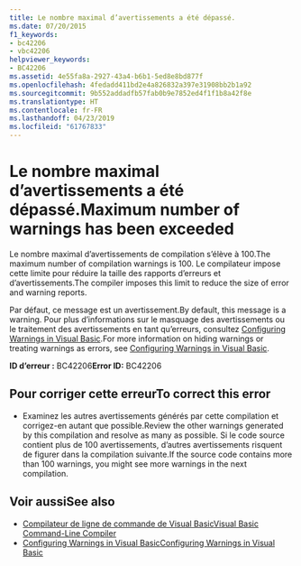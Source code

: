 ```yaml
---
title: Le nombre maximal d’avertissements a été dépassé.
ms.date: 07/20/2015
f1_keywords:
- bc42206
- vbc42206
helpviewer_keywords:
- BC42206
ms.assetid: 4e55fa8a-2927-43a4-b6b1-5ed8e8bd877f
ms.openlocfilehash: 4fedadd411bd2e4a826832a397e31908bb2b1a92
ms.sourcegitcommit: 9b552addadfb57fab0b9e7852ed4f1f1b8a42f8e
ms.translationtype: HT
ms.contentlocale: fr-FR
ms.lasthandoff: 04/23/2019
ms.locfileid: "61767833"
---
```

# <a name="maximum-number-of-warnings-has-been-exceeded"></a><span data-ttu-id="0ef6c-102">Le nombre maximal d’avertissements a été dépassé.</span><span class="sxs-lookup"><span data-stu-id="0ef6c-102">Maximum number of warnings has been exceeded</span></span>
<span data-ttu-id="0ef6c-103">Le nombre maximal d’avertissements de compilation s’élève à 100.</span><span class="sxs-lookup"><span data-stu-id="0ef6c-103">The maximum number of compilation warnings is 100.</span></span> <span data-ttu-id="0ef6c-104">Le compilateur impose cette limite pour réduire la taille des rapports d’erreurs et d’avertissements.</span><span class="sxs-lookup"><span data-stu-id="0ef6c-104">The compiler imposes this limit to reduce the size of error and warning reports.</span></span>  
  
 <span data-ttu-id="0ef6c-105">Par défaut, ce message est un avertissement.</span><span class="sxs-lookup"><span data-stu-id="0ef6c-105">By default, this message is a warning.</span></span> <span data-ttu-id="0ef6c-106">Pour plus d’informations sur le masquage des avertissements ou le traitement des avertissements en tant qu’erreurs, consultez [Configuring Warnings in Visual Basic](/visualstudio/ide/configuring-warnings-in-visual-basic).</span><span class="sxs-lookup"><span data-stu-id="0ef6c-106">For more information on hiding warnings or treating warnings as errors, see [Configuring Warnings in Visual Basic](/visualstudio/ide/configuring-warnings-in-visual-basic).</span></span>  
  
 <span data-ttu-id="0ef6c-107">**ID d’erreur :** BC42206</span><span class="sxs-lookup"><span data-stu-id="0ef6c-107">**Error ID:** BC42206</span></span>  
  
## <a name="to-correct-this-error"></a><span data-ttu-id="0ef6c-108">Pour corriger cette erreur</span><span class="sxs-lookup"><span data-stu-id="0ef6c-108">To correct this error</span></span>  
  
- <span data-ttu-id="0ef6c-109">Examinez les autres avertissements générés par cette compilation et corrigez-en autant que possible.</span><span class="sxs-lookup"><span data-stu-id="0ef6c-109">Review the other warnings generated by this compilation and resolve as many as possible.</span></span> <span data-ttu-id="0ef6c-110">Si le code source contient plus de 100 avertissements, d’autres avertissements risquent de figurer dans la compilation suivante.</span><span class="sxs-lookup"><span data-stu-id="0ef6c-110">If the source code contains more than 100 warnings, you might see more warnings in the next compilation.</span></span>  
  
## <a name="see-also"></a><span data-ttu-id="0ef6c-111">Voir aussi</span><span class="sxs-lookup"><span data-stu-id="0ef6c-111">See also</span></span>

- [<span data-ttu-id="0ef6c-112">Compilateur de ligne de commande de Visual Basic</span><span class="sxs-lookup"><span data-stu-id="0ef6c-112">Visual Basic Command-Line Compiler</span></span>](../../visual-basic/reference/command-line-compiler/index.md)
- [<span data-ttu-id="0ef6c-113">Configuring Warnings in Visual Basic</span><span class="sxs-lookup"><span data-stu-id="0ef6c-113">Configuring Warnings in Visual Basic</span></span>](/visualstudio/ide/configuring-warnings-in-visual-basic)
